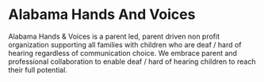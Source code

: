 # Alabama Hands And Voices

Alabama Hands & Voices is a parent led, parent driven non profit organization supporting all families with children who are deaf / hard of hearing regardless of communication choice. We embrace parent and professional collaboration to enable deaf / hard of hearing children to reach their full potential.